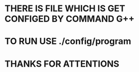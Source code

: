 # THERE IS FILE WHICH IS GET CONFIGED BY COMMAND G++
# TO RUN USE ./config/program
# THANKS FOR ATTENTIONS